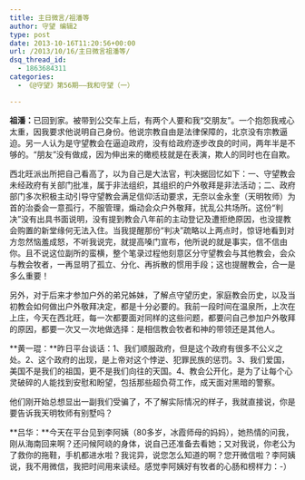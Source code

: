 ```yaml
---
title: 主日微言/祖潘等
author: 守望 编辑2
type: post
date: 2013-10-16T11:20:56+00:00
url: /2013/10/16/主日微言祖潘等/
dsq_thread_id:
  - 1863684311
categories:
  - 《@守望》第56期——我和守望（一）

---
```

<!--more-->

<b class="mce-wp-more" title="更多...">祖潘：</b>已回到家。被带到公交车上后，有两个人要和我“交朋友”。一个抱怨我戒心太重，因我要求他说明自己身份。他说宗教自由是法律保障的，北京没有宗教逼迫。另一人认为是守望教会在逼迫政府，没有给政府逐步改良的时间，两年半是不够的。“朋友”没有做成，因为伸出来的橄榄枝就是在表演，欺人的同时也在自欺。

西北旺派出所把自己看高了，以为自己是大法官，判决据回忆如下：一、守望教会未经政府有关部门批准，属于非法组织，其组织的户外敬拜是非法活动；二、政府部门多次积极主动引导守望教会满足信仰活动要求，无奈以金永奎（天明牧师）为首的治委会一意孤行，不服管理，煽动会众户外敬拜，扰乱公共场所。这份“判决”没有出具书面说明，没有提到教会八年前的主动登记及遭拒绝原因，也没提教会购置的新堂缘何无法入住。当我提醒那份“判决”疏略以上两点时，惊讶地看到对方忽然恼羞成怒，不听我说完，就提高嗓门宣布，他所说的就是事实，信不信由你。且不说这位副所的蛮横，整个笔录过程他刻意区分守望教会与其他教会，会众与教会牧者，一再显明了孤立、分化、再拆散的惯用手段；这也提醒教会，合一是多么重要！

另外，对于后来才参加户外的弟兄姊妹，了解点守望历史，家庭教会历史，以及当初教会如何做出户外敬拜决定，都是十分必要的。我前一段时间在温泉所，上次在上庄，今天在西北旺，每一次都要面对同样的这些问题，都要问自己参加户外敬拜的原因，都要一次又一次地做选择：是相信教会牧者和神的带领还是其他人。

**黄一琨：**昨日平台谈话：1、我们顺服政府，但是这个政府有很多不公义之处。2、这个政府的出现，是上帝对这个悖逆、犯罪民族的惩罚。3、我们爱国，美国不是我们的祖国，更不是我们向往的天国。4、教会公开化，是为了让每个心灵破碎的人能找到安慰和盼望，包括那些超负荷工作，成天面对黑暗的警察。

他们刚开始总想显出一副我们受骗了，不了解实际情况的样子，我就直接说，你是要告诉我天明牧师有别墅吗？

**吕华：**今天在平台见到李阿姨（80多岁，冰霞师母的妈妈），她热情的问我，刚从海南回来啊？还问候阿峣的身体，说自己还准备去看她；又对我说，你老公为了救你的拖鞋，手机都进水啦？我诧异，说您怎么知道的啊？您开微信啦？李阿姨说，我不用微信，我把时间用来读经。感觉李阿姨好有牧者的心肠和榜样力：-）